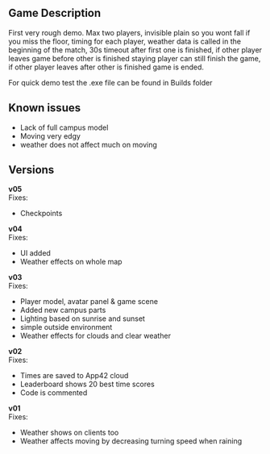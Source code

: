 ## Game Description

First very rough demo. Max two players, invisible plain so you wont fall if you miss the floor, timing for each player, weather data is called in the beginning of the match, 30s timeout after first one is finished, if other player leaves game before other is finished staying player can still finish the game, if other player leaves after other is finished game is ended.

For quick demo test the .exe file can be found in Builds folder

## Known issues
* Lack of full campus model
* Moving very edgy
* weather does not affect much on moving


## Versions
**v05**  
Fixes:
* Checkpoints

**v04**  
Fixes:
* UI added
* Weather effects on whole map

**v03**  
Fixes:
* Player model, avatar panel & game scene
* Added new campus parts
* Lighting based on sunrise and sunset
* simple outside environment
* Weather effects for clouds and clear weather

**v02**  
Fixes:
* Times are saved to App42 cloud
* Leaderboard shows 20 best time scores
* Code is commented

**v01**  
Fixes:
* Weather shows on clients too
* Weather affects moving by decreasing turning speed when raining
